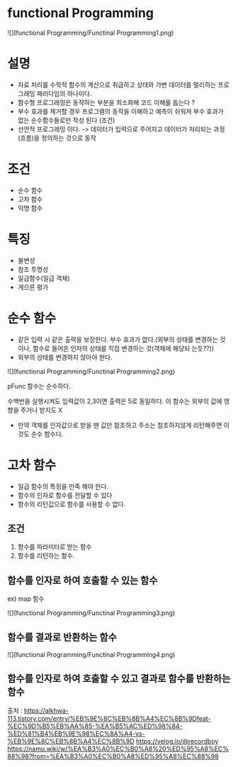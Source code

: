 # functional Programming

 ![](functional Programming/Functinal Programming1.png)

# 설명

 - 자료 처리를 수학적 함수의 계산으로 취급하고 상태와 가변 데이터를 멀리하는 프로그래밍 패러다임의 하나이다. 
 - 함수형 프로그래밍은 동작하는 부분을 최소화해 코드 이해를 돕는다 ?
 - 부수 효과를 제거할 경우 프로그램의 동작을 이해하고 예측이 쉬워져 부수 효과가 없는 순수함수들로만 작성 된다 (조건)
 - 선언적 프로그래밍 이다. -> 데이터가 입력으로 주어지고 데이터가 처리되는 과정(흐름)을 정의하는 것으로 동작


# 조건
- 순수 함수
- 고차 함수
- 익명 함수


# 특징 

- 불변성
- 참조 투명성
- 일급함수(일급 객체)
- 게으른 평가

# 순수 함수

 - 같은 입력 시 같은 출력을 보장한다. 부수 효과가 없다.(외부의 상태를 변경하는 것이나, 함수로 들어온 인자의 상태를 직접 변경하는 것(객체에 해당되 는듯??))
 - 외부의 상태를 변경하지 않아야 한다.

 ![](functional Programming/Functinal Programming2.png)

pFunc 함수는 순수하다. 

수백번을 실행시켜도 입력값이 2,3이면 출력은 5로 동일하다. 이 함수는 외부의 값에 영향을 주거나 받지도 X

 + 만약 객체를 인자값으로 받을 땐 값만 참조하고 주소는 참조하지않게 리턴해주면 이것도 순수 함수다.


# 고차 함수

- 일급 함수의 특징을 만족 해야 한다.
- 함수의 인자로 함수를 전달할 수 있다
- 함수의 리턴값으로 함수를 사용할 수 없다.

## 조건 
 1. 함수를 파라미터로 받는 함수 
 2. 함수를 리턴하는 함수.


## 함수를 인자로 하여 호출할 수 있는 함수

ex) map 함수

 ![](functional Programming/Functinal Programming3.png)

## 함수를 결과로 반환하는 함수

 ![](functional Programming/Functinal Programming4.png)

## 함수를 인자로 하여 호출할 수 있고 결과로 함수를 반환하는 함수

출처 : https://alkhwa-113.tistory.com/entry/%EB%9E%8C%EB%8B%A4%EC%8B%9Dfeat-%EC%9D%B5%EB%AA%85-%EA%B5%AC%ED%98%84-%ED%81%B4%EB%9E%98%EC%8A%A4-vs-%EB%9E%8C%EB%8B%A4%EC%8B%9D
      https://velog.io/@recordboy
      https://namu.wiki/w/%EA%B3%A0%EC%B0%A8%20%ED%95%A8%EC%88%98?from=%EA%B3%A0%EC%B0%A8%ED%95%A8%EC%88%98